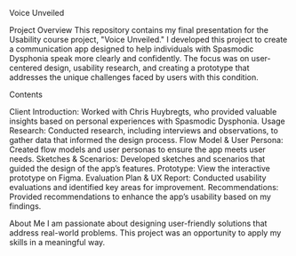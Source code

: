 Voice Unveiled

Project Overview
This repository contains my final presentation for the Usability course project, "Voice Unveiled." I developed this project to create a communication app designed to help individuals with Spasmodic Dysphonia speak more clearly and confidently. The focus was on user-centered design, usability research, and creating a prototype that addresses the unique challenges faced by users with this condition.

Contents

Client Introduction: Worked with Chris Huybregts, who provided valuable insights based on personal experiences with Spasmodic Dysphonia.
Usage Research: Conducted research, including interviews and observations, to gather data that informed the design process.
Flow Model & User Persona: Created flow models and user personas to ensure the app meets user needs.
Sketches & Scenarios: Developed sketches and scenarios that guided the design of the app’s features.
Prototype: View the interactive prototype on Figma.
Evaluation Plan & UX Report: Conducted usability evaluations and identified key areas for improvement.
Recommendations: Provided recommendations to enhance the app’s usability based on my findings.

About Me
I am passionate about designing user-friendly solutions that address real-world problems. This project was an opportunity to apply my skills in a meaningful way.
